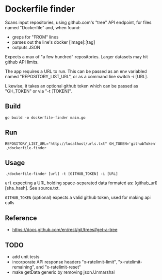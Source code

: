 Dockerfile finder
=======================
Scans input repositories, using github.com's "tree" API endpoint, for files named "Dockerfile" and, when found:
 - greps for "FROM" lines
 - parses out the line's docker [image]:[tag]
 - outputs JSON 

Expects a max of "a few hundred" repositories. Larger datasets may hit github API limits.

The app requires a URL to run. This can be passed as an env variabled named "REPOSITORY_LIST_URL", or as
a command line switch -i [URL]. 

Likewise, it takes an optional github token which can be passed as "GH_TOKEN" or via "-t [TOKEN]".

Build
------------
`go build -o dockerfile-finder main.go`

Run
------------
`REPOSITORY_LIST_URL="http://localhost/urls.txt" GH_TOKEN='githubToken' ./dockerfile-finder`

Usage
------------
`./dockerfile-finder [url] -t [GITHUB_TOKEN] -i [URL]`

`url` expecting a URL holding space-separated data formated as: [github_url] [sha_hash]. See source.txt. 

`GITHUB_TOKEN` (optional) expects a valid github token, used for making api calls

Reference
-----------
 - https://docs.github.com/en/rest/git/trees#get-a-tree

TODO
-----------
 - add unit tests
 - incorporate API response headers "x-ratelimit-limit", "x-ratelimit-remaining", and "x-ratelimit-reset"
 - make getData generic by removing json.Unmarshal
